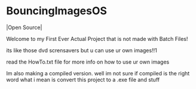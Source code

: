 # BouncingImagesOS
|Open Source|

Welcome to my First Ever Actual Project that is not made with Batch Files!

its like those dvd scrensavers but u can use ur own images!!1

read the HowTo.txt file for more info on how to use ur own images



Im also making a compiled version. well im not sure if compiled is the right word
what i mean is
convert this project to a .exe file and stuff

